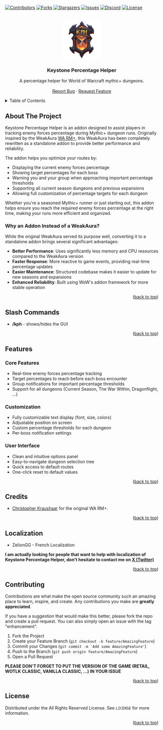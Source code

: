 <!-- Improved compatibility of back to top link: See: https://github.com/othneildrew/Best-README-Template/pull/73 -->
<a name="readme-top"></a>

[![Contributors][contributors-shield]][contributors-url]
[![Forks][forks-shield]][forks-url]
[![Stargazers][stars-shield]][stars-url]
[![Issues][issues-shield]][issues-url]
[![Discord][discord-shield]][discord-url]
[![License][license-shield]][license-url]

<!-- PROJECT LOGO -->
<br />
<div align="center">
  <a href="https://github.com/ZelionGG/KeystonePercentageHelper">
    <kbd><img src="icon.png" alt="Logo" width="130" height="130"></kbd>
  </a>

  <h3 align="center">Keystone Percentage Helper</h3>

  <p align="center">
    A percentage helper for World of Warcraft mythic+ dungeons.
    <br />
    <br />
    <a href="https://github.com/ZelionGG/KeystonePercentageHelper/issues">Report Bug</a>
    ·
    <a href="https://github.com/ZelionGG/KeystonePercentageHelper/issues">Request Feature</a>
  </p>
</div>

<!-- TABLE OF CONTENTS -->
<details>
  <summary>Table of Contents</summary>
  <ol>
    <li>
        <a href="#about-the-project">About The Project</a>
        <ul>
            <li><a href="#built-with">Built With</a></li>
        </ul>
    </li>
    <li><a href="#slash-commands">Slash Commands</a></li>
    <li><a href="#features">Features</a></li>
    <li><a href="#credits">Credits</a></li>
    <li><a href="#localization">Localization</a></li>
    <li><a href="#contributing">Contributing</a></li>
    <li><a href="#license">License</a></li>
  </ol>
</details>

<!-- ABOUT THE PROJECT -->
## About The Project

Keystone Percentage Helper is an addon designed to assist players in tracking enemy forces percentage during Mythic+ dungeon runs. Originally inspired by the WeakAura [WA RM+](https://wago.io/4pHPrk9NM), this WeakAura has been completely rewritten as a standalone addon to provide better performance and reliability.

The addon helps you optimize your routes by:
- Displaying the current enemy forces percentage
- Showing target percentages for each boss
- Warning you and your group when approaching important percentage thresholds
- Supporting all current season dungeons and previous expansions
- Allowing full customization of percentage targets for each dungeon

Whether you're a seasoned Mythic+ runner or just starting out, this addon helps ensure you reach the required enemy forces percentage at the right time, making your runs more efficient and organized.

### Why an Addon Instead of a WeakAura?
While the original WeakAura served its purpose well, converting it to a standalone addon brings several significant advantages:
- **Better Performance**: Uses significantly less memory and CPU resources compared to the WeakAura version
- **Faster Response**: More reactive to game events, providing real-time percentage updates
- **Easier Maintenance**: Structured codebase makes it easier to update for new seasons and expansions
- **Enhanced Reliability**: Built using WoW's addon framework for more stable operation

<p align="right">(<a href="#readme-top">back to top</a>)</p>

## Slash Commands
* __/kph__ - shows/hides the GUI

<p align="right">(<a href="#readme-top">back to top</a>)</p>

## Features

### Core Features
- Real-time enemy forces percentage tracking
- Target percentages to reach before each boss encounter
- Group notifications for important percentage thresholds
- Support for all dungeons (Current Season, The War Within, Dragonflight, ...)

### Customization
- Fully customizable text display (font, size, colors)
- Adjustable position on screen
- Custom percentage thresholds for each dungeon
- Per-boss notification settings

### User Interface
- Clean and intuitive options panel
- Easy-to-navigate dungeon selection tree
- Quick access to default routes
- One-click reset to default values

<p align="right">(<a href="#readme-top">back to top</a>)</p>

## Credits

- [Christopher Kraushaar](https://wago.io/p/Christopher%20Kraushaar) for the original WA RM+.

<p align="right">(<a href="#readme-top">back to top</a>)</p>

## Localization

- ZelionGG - French Localization

__I am actually looking for people that want to help with localization of Keystone Percentage Helper, don't hesitate to contact me on [X (Twitter)](https://twitter.com/ZelionGG)__ 

<p align="right">(<a href="#readme-top">back to top</a>)</p>

<!-- CONTRIBUTING -->
## Contributing

Contributions are what make the open source community such an amazing place to learn, inspire, and create. Any contributions you make are **greatly appreciated**.

If you have a suggestion that would make this better, please fork the repo and create a pull request. You can also simply open an issue with the tag "enhancement".

1. Fork the Project
2. Create your Feature Branch (`git checkout -b feature/AmazingFeature`)
3. Commit your Changes (`git commit -m 'Add some AmazingFeature'`)
4. Push to the Branch (`git push origin feature/AmazingFeature`)
5. Open a Pull Request

**PLEASE DON'T FORGET TO PUT THE VERSION OF THE GAME (RETAIL, WOTLK CLASSIC, VANILLA CLASSIC, ...) IN YOUR ISSUE** 

<p align="right">(<a href="#readme-top">back to top</a>)</p>

<!-- LICENSE -->
## License

Distributed under the All Rights Reserved License. See `LICENSE` for more information.

<p align="right">(<a href="#readme-top">back to top</a>)</p>


[contributors-shield]: https://img.shields.io/github/contributors/ZelionGG/KeystonePercentageHelper.svg?style=for-the-badge
[contributors-url]: https://github.com/ZelionGG/KeystonePercentageHelper/graphs/contributors
[forks-shield]: https://img.shields.io/github/forks/ZelionGG/KeystonePercentageHelper.svg?style=for-the-badge
[forks-url]: https://github.com/ZelionGG/KeystonePercentageHelper/network/members
[stars-shield]: https://img.shields.io/github/stars/ZelionGG/KeystonePercentageHelper.svg?style=for-the-badge
[stars-url]: https://github.com/ZelionGG/KeystonePercentageHelper/stargazers
[issues-shield]: https://img.shields.io/github/issues/ZelionGG/KeystonePercentageHelper.svg?style=for-the-badge
[issues-url]: https://github.com/ZelionGG/KeystonePercentageHelper/issues
[discord-shield]: https://img.shields.io/badge/Discord-7289DA?style=for-the-badge&logo=discord&logoColor=white
[discord-url]: https://discord.gg/g7JZNGSU32
[license-shield]: https://img.shields.io/badge/License-All%20Rights%20Reserved-red.svg?style=for-the-badge
[license-url]: https://github.com/ZelionGG/KeystonePercentageHelper/blob/master/LICENSE.txt
[Lua]: https://img.shields.io/badge/lua-000000?style=for-the-badge&logo=lua&logoColor=white
[Lua-url]: https://www.lua.org/
